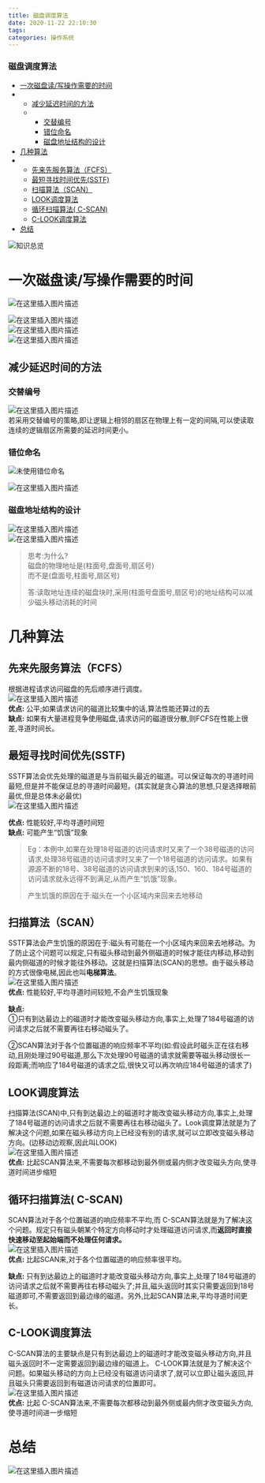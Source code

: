 ```yaml
---
title: 磁盘调度算法
date: 2020-11-22 22:10:30
tags: 
categories: 操作系统
---
```


<!--more-->

### 磁盘调度算法

- [一次磁盘读/写操作需要的时间](#_8)
- - [减少延迟时间的方法](#_14)
  - - [交替编号](#_16)
    - [错位命名](#_20)
    - [磁盘地址结构的设计](#_25)
- [几种算法](#_40)
- - [先来先服务算法（FCFS）](#FCFS_41)
  - [最短寻找时间优先\(SSTF\)](#SSTF_47)
  - [扫描算法（SCAN）](#SCAN_59)
  - [LOOK调度算法](#LOOK_69)
  - [循环扫描算法\( C-SCAN\)](#_CSCAN_74)
  - [C-LOOK调度算法](#CLOOK_82)
- [总结](#_88)

![知识总览](https://img-blog.csdnimg.cn/20201122220040625.png?x-oss-process=image/watermark,type_ZmFuZ3poZW5naGVpdGk,shadow_10,text_aHR0cHM6Ly9ibG9nLmNzZG4ubmV0L3FxXzIxMDQwNTU5,size_16,color_FFFFFF,t_70#pic_center)

# 一次磁盘读/写操作需要的时间

![在这里插入图片描述](https://img-blog.csdnimg.cn/2020112222010643.png?x-oss-process=image/watermark,type_ZmFuZ3poZW5naGVpdGk,shadow_10,text_aHR0cHM6Ly9ibG9nLmNzZG4ubmV0L3FxXzIxMDQwNTU5,size_16,color_FFFFFF,t_70#pic_center)

![在这里插入图片描述](https://img-blog.csdnimg.cn/20201122220132319.png?x-oss-process=image/watermark,type_ZmFuZ3poZW5naGVpdGk,shadow_10,text_aHR0cHM6Ly9ibG9nLmNzZG4ubmV0L3FxXzIxMDQwNTU5,size_16,color_FFFFFF,t_70#pic_center)  
![在这里插入图片描述](https://img-blog.csdnimg.cn/20201122220205611.png?x-oss-process=image/watermark,type_ZmFuZ3poZW5naGVpdGk,shadow_10,text_aHR0cHM6Ly9ibG9nLmNzZG4ubmV0L3FxXzIxMDQwNTU5,size_16,color_FFFFFF,t_70#pic_center)  
![在这里插入图片描述](https://img-blog.csdnimg.cn/20201122220219801.png#pic_center)

## 减少延迟时间的方法

### 交替编号

![在这里插入图片描述](https://img-blog.csdnimg.cn/20201122221809931.png?x-oss-process=image/watermark,type_ZmFuZ3poZW5naGVpdGk,shadow_10,text_aHR0cHM6Ly9ibG9nLmNzZG4ubmV0L3FxXzIxMDQwNTU5,size_16,color_FFFFFF,t_70#pic_center)  
若采用交替编号的策略,即让逻辑上相邻的扇区在物理上有一定的间隔,可以使读取连续的逻辑扇区所需要的延迟时间更小。

### 错位命名

![未使用错位命名](https://img-blog.csdnimg.cn/20201122222016225.png?x-oss-process=image/watermark,type_ZmFuZ3poZW5naGVpdGk,shadow_10,text_aHR0cHM6Ly9ibG9nLmNzZG4ubmV0L3FxXzIxMDQwNTU5,size_16,color_FFFFFF,t_70#pic_center)

![在这里插入图片描述](https://img-blog.csdnimg.cn/20201122221901167.png?x-oss-process=image/watermark,type_ZmFuZ3poZW5naGVpdGk,shadow_10,text_aHR0cHM6Ly9ibG9nLmNzZG4ubmV0L3FxXzIxMDQwNTU5,size_16,color_FFFFFF,t_70#pic_center)

### 磁盘地址结构的设计

![在这里插入图片描述](https://img-blog.csdnimg.cn/2020112222204593.png?x-oss-process=image/watermark,type_ZmFuZ3poZW5naGVpdGk,shadow_10,text_aHR0cHM6Ly9ibG9nLmNzZG4ubmV0L3FxXzIxMDQwNTU5,size_16,color_FFFFFF,t_70#pic_center)  
![在这里插入图片描述](https://img-blog.csdnimg.cn/20201122222120179.png?x-oss-process=image/watermark,type_ZmFuZ3poZW5naGVpdGk,shadow_10,text_aHR0cHM6Ly9ibG9nLmNzZG4ubmV0L3FxXzIxMDQwNTU5,size_16,color_FFFFFF,t_70#pic_center)

> 思考:为什么\?  
> 磁盘的物理地址是\(柱面号,盘面号,扇区号\)  
> 而不是\(盘面号,柱面号,扇区号\)  
>   
> 答:读取地址连续的磁盘块时,采用\(柱面号盘面号,扇区号\)的地址结构可以减少磁头移动消耗的时间

# 几种算法

## 先来先服务算法（FCFS）

根据进程请求访问磁盘的先后顺序进行调度。  
![在这里插入图片描述](https://img-blog.csdnimg.cn/20201122220323614.png?x-oss-process=image/watermark,type_ZmFuZ3poZW5naGVpdGk,shadow_10,text_aHR0cHM6Ly9ibG9nLmNzZG4ubmV0L3FxXzIxMDQwNTU5,size_16,color_FFFFFF,t_70#pic_center)  
**优点:** 公平;如果请求访问的磁道比较集中的话,算法性能还算过的去  
**缺点:** 如果有大量进程竞争使用磁盘,请求访问的磁道很分散,则FCFS在性能上很差,寻道时间长。

## 最短寻找时间优先\(SSTF\)

SSTF算法会优先处理的磁道是与当前磁头最近的磁道。可以保证每次的寻道时间最短,但是并不能保证总的寻道时间最短。\(其实就是贪心算法的思想,只是选择眼前最优,但是总体未必最优\)  
![在这里插入图片描述](https://img-blog.csdnimg.cn/20201122220437346.png?x-oss-process=image/watermark,type_ZmFuZ3poZW5naGVpdGk,shadow_10,text_aHR0cHM6Ly9ibG9nLmNzZG4ubmV0L3FxXzIxMDQwNTU5,size_16,color_FFFFFF,t_70#pic_center)

**优点:** 性能较好,平均寻道时间短  
**缺点:** 可能产生“饥饿”现象

> Eg：本例中,如果在处理18号磁道的访问请求时又来了一个38号磁道的访问请求,处理38号磁道的访问请求时又来了一个18号磁道的访问请求。如果有源源不断的18号、38号磁道的访问请求到来的话,150、160、184号磁道的访问请求就永远得不到满足,从而产生“饥饿”现象。  
>   
>   
> 产生饥饿的原因在于:磁头在一个小区域内来回来去地移动

## 扫描算法（SCAN）

SSTF算法会产生饥饿的原因在于:磁头有可能在一个小区域内来回来去地移动。为了防止这个问题可以规定,只有磁头移动到最外侧磁道的时候才能往内移动,移动到最内侧磁道的时候才能往外移动。这就是扫描算法\(SCAN\)的思想。由于磁头移动的方式很像电梯,因此也叫**电梯算法**。  
![在这里插入图片描述](https://img-blog.csdnimg.cn/20201122220615758.png?x-oss-process=image/watermark,type_ZmFuZ3poZW5naGVpdGk,shadow_10,text_aHR0cHM6Ly9ibG9nLmNzZG4ubmV0L3FxXzIxMDQwNTU5,size_16,color_FFFFFF,t_70#pic_center)  
**优点:** 性能较好,平均寻道时间较短,不会产生饥饿现象

**缺点:**  
①只有到达最边上的磁道时才能改变磁头移动方向,事实上,处理了184号磁道的访问请求之后就不需要再往右移动磁头了。

②SCAN算法对于各个位置磁道的响应频率不平均\(如:假设此时磁头正在往右移动,且刚处理过90号磁道,那么下次处理90号磁道的请求就需要等磁头移动很长一段距离;而响应了184号磁道的请求之后,很快又可以再次响应184号磁道的请求了\)

## LOOK调度算法

扫描算法\(SCAN\)中,只有到达最边上的磁道时才能改变磁头移动方向,事实上,处理了184号磁道的访问请求之后就不需要再往右移动磁头了。Look调度算法就是为了解决这个问题,如果在磁头移动方向上已经没有别的请求,就可以立即改变磁头移动方向。\(边移动边观察,因此叫LOOK\)  
![在这里插入图片描述](https://img-blog.csdnimg.cn/20201122220745677.png?x-oss-process=image/watermark,type_ZmFuZ3poZW5naGVpdGk,shadow_10,text_aHR0cHM6Ly9ibG9nLmNzZG4ubmV0L3FxXzIxMDQwNTU5,size_16,color_FFFFFF,t_70#pic_center)  
**优点:** 比起SCAN算法来,不需要每次都移动到最外侧或最内侧才改变磁头方向,使寻道时间进步缩短

## 循环扫描算法\( C-SCAN\)

SCAN算法对于各个位置磁道的响应频率不平均,而 C-SCAN算法就是为了解决这个问题。规定只有磁头朝某个特定方向移动时才处理磁道访问请求,而**返回时直接快速移动至起始端而不处理仼何请求。**  
![在这里插入图片描述](https://img-blog.csdnimg.cn/20201122220834619.png?x-oss-process=image/watermark,type_ZmFuZ3poZW5naGVpdGk,shadow_10,text_aHR0cHM6Ly9ibG9nLmNzZG4ubmV0L3FxXzIxMDQwNTU5,size_16,color_FFFFFF,t_70#pic_center)  
**优点:** 比起SCAN来,对于各个位置磁道的响应频率很平均。

**缺点:** 只有到达最边上的磁道时才能改变磁头移动方向,事实上,处理了184号磁道的访问请求之后就不需要再往右移动磁头了;并且,磁头返回时其实只需要返回到18号磁道即可,不需要返回到最边缘的磁道。另外,比起SCAN算法来,平均寻道时间更长。

## C-LOOK调度算法

C-SCAN算法的主要缺点是只有到达最边上的磁道时才能改变磁头移动方向,并且磁头返回时不一定需要返回到最边缘的磁道上。 C-LOOK算法就是为了解决这个问题。如果磁头移动的方向上已经没有磁道访问请求了,就可以立即让磁头返回,并且磁头只需要返回到有磁道访问请求的位置即可。  
![在这里插入图片描述](https://img-blog.csdnimg.cn/20201122220927687.png?x-oss-process=image/watermark,type_ZmFuZ3poZW5naGVpdGk,shadow_10,text_aHR0cHM6Ly9ibG9nLmNzZG4ubmV0L3FxXzIxMDQwNTU5,size_16,color_FFFFFF,t_70#pic_center)  
**优点:** 比起 C-SCAN算法来,不需要每次都移动到最外侧或最内侧才改变磁头方向,使寻道时间进一步缩短

# 总结

![在这里插入图片描述](https://img-blog.csdnimg.cn/20201122220957657.png?x-oss-process=image/watermark,type_ZmFuZ3poZW5naGVpdGk,shadow_10,text_aHR0cHM6Ly9ibG9nLmNzZG4ubmV0L3FxXzIxMDQwNTU5,size_16,color_FFFFFF,t_70#pic_center)